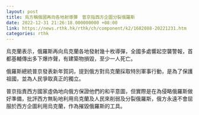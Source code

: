 ```yaml
---
layout: post
title: 烏方稱俄國再向各地射導彈　普京指西方企圖分裂俄羅斯
date: 2022-12-31 21:26:18.000000000 +08:00
link: https://news.rthk.hk/rthk/ch/component/k2/1682088-20221231.htm
categories: rthk
---
```


烏克蘭表示，俄羅斯再向烏克蘭各地發射幾十枚導彈，全國多處響起空襲警報，首都基輔傳出多下爆炸聲，有建築物損毀，至少一人死亡。

俄羅斯總統普京發表新年賀詞，提到俄方對烏克蘭採取特別軍事行動，是為了保護祖國，並為人民爭取真正的獨立。

普京指責西方國家虛偽地向俄方保證他們的和平意圖，但實際是在為侵略俄羅斯做好準備，批評西方無恥地利用烏克蘭及人民來削弱及分裂俄羅斯，俄方永遠不會屈服於西方企圖利用烏克蘭，作為摧毀俄羅斯的工具。
